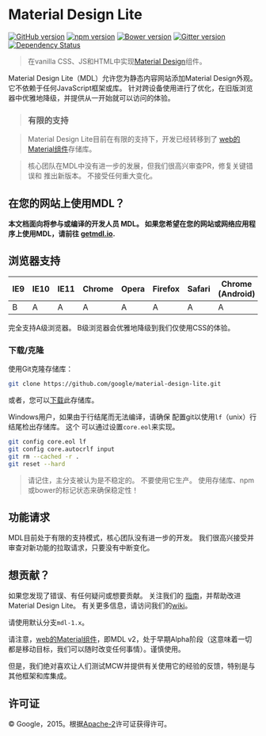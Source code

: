 # Material Design Lite

[![GitHub version](https://badge.fury.io/gh/google%2Fmaterial-design-lite.svg)](https://badge.fury.io/gh/google%2Fmaterial-design-lite)
[![npm version](https://badge.fury.io/js/material-design-lite.svg)](https://badge.fury.io/js/material-design-lite)
[![Bower version](https://badge.fury.io/bo/material-design-lite.svg)](https://badge.fury.io/bo/material-design-lite)
[![Gitter version](https://img.shields.io/gitter/room/gitterHQ/gitter.svg)](https://gitter.im/google/material-design-lite)
[![Dependency Status](https://david-dm.org/google/material-design-lite.svg)](https://david-dm.org/google/material-design-lite)

> 在vanilla CSS、JS和HTML中实现[Material Design](http://www.google.com/design/spec/material-design/introduction.html)组件。

Material Design Lite（MDL）允许您为静态内容网站添加Material Design外观。 它不依赖于任何JavaScript框架或库。 针对跨设备使用进行了优化，在旧版浏览器中优雅地降级，并提供从一开始就可以访问的体验。

> ### 有限的支持

> Material Design Lite目前在有限的支持下，开发已经转移到了
> [web的Material组件](https://github.com/material-components/material-components-web)存储库。

> 核心团队在MDL中没有进一步的发展，但我们很高兴审查PR，修复关键错误和
> 推出新版本。 不接受任何重大变化。

## 在您的网站上使用MDL？

**本文档面向将参与或编译的开发人员
MDL。 如果您希望在您的网站或网络应用程序上使用MDL，请前往
[getmdl.io](http://getmdl.io).**

## 浏览器支持


| IE9 | IE10 | IE11 | Chrome | Opera | Firefox | Safari | Chrome (Android) | Mobile Safari |
|-----|------|------|--------|-------|---------|--------|------------------|---------------|
| B   | A    | A    | A      | A     | A       | A      | A                | A             |

完全支持A级浏览器。 B级浏览器会优雅地降级到我们仅使用CSS的体验。

### 下载/克隆

使用Git克隆存储库：

```bash
git clone https://github.com/google/material-design-lite.git
```

或者，您可以[下载](https://github.com/google/material-design-lite/archive/master.zip)此存储库。

Windows用户，如果由于行结尾而无法编译，请确保
配置git以使用`lf`（unix）行结尾检出存储库。 这个
可以通过设置`core.eol`来实现。

```bash
git config core.eol lf
git config core.autocrlf input
git rm --cached -r .
git reset --hard
```

> 请记住，主分支被认为是不稳定的。 不要使用它生产。 使用存储库、npm或bower的标记状态来确保稳定性！

## 功能请求

MDL目前处于有限的支持模式，核心团队没有进一步的开发。
我们很高兴接受并审查对新功能的拉取请求，只要没有中断变化。

## 想贡献？

如果您发现了错误、有任何疑问或想要贡献。 关注我们的
[指南](https://github.com/google/material-design-lite/blob/mdl-1.x/CONTRIBUTING.md)，并帮助改进Material Design Lite。 
有关更多信息，请访问我们的[wiki](https://github.com/google/material-design-lite/wiki)。

请使用默认分支`mdl-1.x`。

请注意，[web的Material组件](https://github.com/material-components/material-components-web)，即MDL v2，处于早期Alpha阶段（这意味着一切都是移动目标，我们可以随时改变任何事情）。谨慎使用。

但是，我们绝对喜欢让人们测试MCW并提供有关使用它的经验的反馈，特别是与其他框架和库集成。

## 许可证

© Google，2015。根据[Apache-2](https://github.com/google/material-design-lite/blob/master/LICENSE)许可证获得许可。

